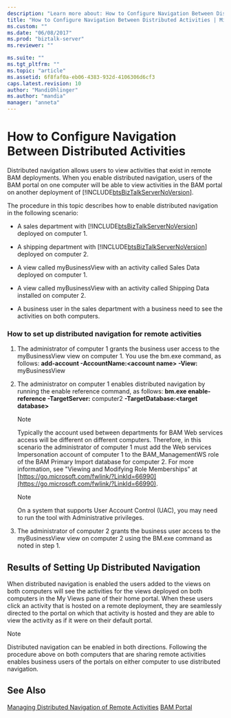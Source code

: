 ```yaml
---
description: "Learn more about: How to Configure Navigation Between Distributed Activities"
title: "How to Configure Navigation Between Distributed Activities | Microsoft Docs"
ms.custom: ""
ms.date: "06/08/2017"
ms.prod: "biztalk-server"
ms.reviewer: ""

ms.suite: ""
ms.tgt_pltfrm: ""
ms.topic: "article"
ms.assetid: 6f8faf0a-eb06-4383-932d-4106306d6cf3
caps.latest.revision: 10
author: "MandiOhlinger"
ms.author: "mandia"
manager: "anneta"
---
```

# How to Configure Navigation Between Distributed Activities
Distributed navigation allows users to view activities that exist in remote BAM deployments. When you enable distributed navigation, users of the BAM portal on one computer will be able to view activities in the BAM portal on another deployment of [!INCLUDE[btsBizTalkServerNoVersion](../includes/btsbiztalkservernoversion-md.md)].

 The procedure in this topic describes how to enable distributed navigation in the following scenario:

- A sales department with [!INCLUDE[btsBizTalkServerNoVersion](../includes/btsbiztalkservernoversion-md.md)] deployed on computer 1.

- A shipping department with [!INCLUDE[btsBizTalkServerNoVersion](../includes/btsbiztalkservernoversion-md.md)] deployed on computer 2.

- A view called myBusinessView with an activity called Sales Data deployed on computer 1.

- A view called myBusinessView with an activity called Shipping Data installed on computer 2.

- A business user in the sales department with a business need to see the activities on both computers.

### How to set up distributed navigation for remote activities

1.  The administrator of computer 1 grants the business user access to the myBusinessView view on computer 1. You use the bm.exe command, as follows: **add-account -AccountName:\<account name\> -View:** myBusinessView

2.  The administrator on computer 1 enables distributed navigation by running the enable reference command, as follows: **bm.exe enable-reference -TargetServer:** computer2 **-TargetDatabase:\<target database\>**

    > [!NOTE]
    >  Typically the account used between departments for BAM Web services access will be different on different computers. Therefore, in this scenario the administrator of computer 1 must add the Web services Impersonation account of computer 1 to the BAM_ManagementWS role of the BAM Primary Import database for computer 2. For more information, see "Viewing and Modifying Role Memberships" at [https://go.microsoft.com/fwlink/?LinkId=66990](https://go.microsoft.com/fwlink/?LinkId=66990).

    > [!NOTE]
    >  On a system that supports User Account Control (UAC), you may need to run the tool with Administrative privileges.

3.  The administrator of computer 2 grants the business user access to the myBusinessView view on computer 2 using the BM.exe command as noted in step 1.

## Results of Setting Up Distributed Navigation
 When distributed navigation is enabled the users added to the views on both computers will see the activities for the views deployed on both computers in the My Views pane of their home portal. When these users click an activity that is hosted on a remote deployment, they are seamlessly directed to the portal on which that activity is hosted and they are able to view the activity as if it were on their default portal.

> [!NOTE]
>  Distributed navigation can be enabled in both directions. Following the procedure above on both computers that are sharing remote activities enables business users of the portals on either computer to use distributed navigation.

## See Also
 [Managing Distributed Navigation of Remote Activities](../core/managing-distributed-navigation-of-remote-activities.md)
 [BAM Portal](../core/bam-portal.md)
